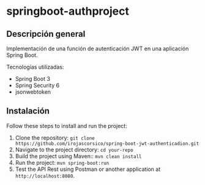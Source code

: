 # springboot-authproject

## Descripción general

Implementación de una función de autenticación JWT en una aplicación Spring Boot.

Tecnologías utilizadas:
  - Spring Boot 3
  - Spring Security 6
  - jsonwebtoken


## Instalación

Follow these steps to install and run the project:

1. Clone the repository: `git clone https://github.com/irojascorsico/spring-boot-jwt-authenticadion.git`
2. Navigate to the project directory: `cd your-repo`
3. Build the project using Maven:: `mvn clean install`
4. Run the project: `mvn spring-boot:run`
5. Test the API Rest using Postman or another application at `http://localhost:8080`.
